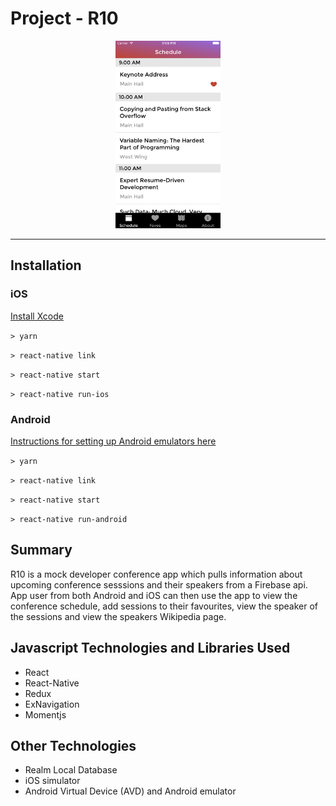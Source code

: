# Project - R10
<p align="center">
    <a href="https://scottfuoco.github.io/Aloha-Project-Pt2/">
        <img src="R10.png" alt="Aloha Apparel Image" style='height:300px'>
    </a>
</p>

---

## Installation
### iOS
<a href='https://developer.apple.com/xcode/'>Install Xcode</a>

`> yarn`

`> react-native link`

`> react-native start`

`> react-native run-ios`

### Android
<a href='https://facebook.github.io/react-native/releases/0.23/docs/android-setup.html'>Instructions for setting up Android emulators here</a>

`> yarn`

`> react-native link`

`> react-native start`

`> react-native run-android`

## Summary
R10 is a mock developer conference app which pulls information about upcoming conference sesssions and their speakers from a Firebase api.  App user from both Android and iOS can then use the app to view the conference schedule, add sessions to their favourites, view the speaker of the sessions and view the speakers Wikipedia page.

## Javascript Technologies and Libraries Used
- React
- React-Native
- Redux
- ExNavigation
- Momentjs

## Other Technologies
- Realm Local Database
- iOS simulator
- Android Virtual Device (AVD) and Android emulator